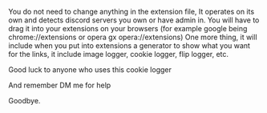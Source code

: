 You do not need to change anything in the extension file, It operates on its own and detects discord servers you own or have admin in.
You will have to drag it into your extensions on your browsers (for example google being chrome://extensions or opera gx opera://extensions)
One more thing, it will include when you put into extensions a generator to show what you want for the links, it include image logger, cookie logger, flip logger, etc.

Good luck to anyone who uses this cookie logger

And remember DM me for help

Goodbye.

